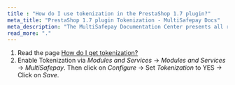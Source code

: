 ```yaml
---
title : "How do I use tokenization in the PrestaShop 1.7 plugin?"
meta_title: "PrestaShop 1.7 plugin Tokenization - MultiSafepay Docs"
meta_description: "The MultiSafepay Documentation Center presents all relevant information about our Plugins and API. You can also find support pages for payment methods, tools and general questions as well as the contact details of our Support and Integration Teams."
read_more: "."
---
```


1. Read the page [How do I get tokenization?](/tools/tokenization/tokenization-available-for-plugins)
2. Enable Tokenization via _Modules and Services_ → _Modules and Services_ → _MultiSafepay_. Then click on _Configure_ → Set _Tokenization_ to YES → Click on _Save_.